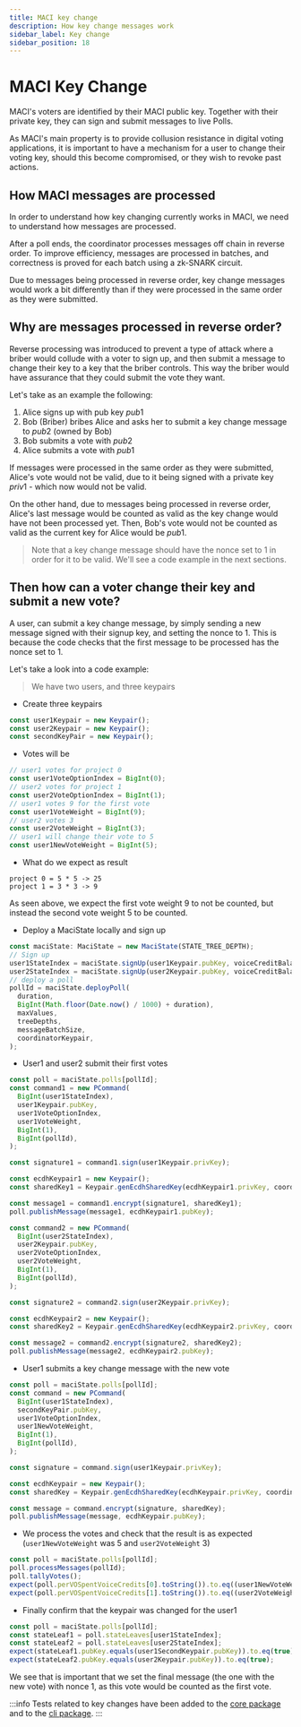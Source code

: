 ```yaml
---
title: MACI key change
description: How key change messages work
sidebar_label: Key change
sidebar_position: 18
---
```


# MACI Key Change

MACI's voters are identified by their MACI public key. Together with their private key, they can sign and submit messages to live Polls.

As MACI's main property is to provide collusion resistance in digital voting applications, it is important to have a mechanism for a user to change their voting key, should this become compromised, or they wish to revoke past actions.

## How MACI messages are processed

In order to understand how key changing currently works in MACI, we need to understand how messages are processed.

After a poll ends, the coordinator processes messages off chain in reverse order. To improve efficiency, messages are processed in batches, and correctness is proved for each batch using a zk-SNARK circuit.

Due to messages being processed in reverse order, key change messages would work a bit differently than if they were processed in the same order as they were submitted.

## Why are messages processed in reverse order?

Reverse processing was introduced to prevent a type of attack where a briber would collude with a voter to sign up, and then submit a message to change their key to a key that the briber controls. This way the briber would have assurance that they could submit the vote they want.

Let's take as an example the following:

1. Alice signs up with pub key $pub1$
2. Bob (Briber) bribes Alice and asks her to submit a key change message to $pub2$ (owned by Bob)
3. Bob submits a vote with $pub2$
4. Alice submits a vote with $pub1$

If messages were processed in the same order as they were submitted, Alice's vote would not be valid, due to it being signed with a private key $priv1$ - which now would not be valid.

On the other hand, due to messages being processed in reverse order, Alice's last message would be counted as valid as the key change would have not been processed yet. Then, Bob's vote would not be counted as valid as the current key for Alice would be $pub1$.

> Note that a key change message should have the nonce set to 1 in order for it to be valid. We'll see a code example in the next sections.

## Then how can a voter change their key and submit a new vote?

A user, can submit a key change message, by simply sending a new message signed with their signup key, and setting the nonce to 1. This is because the code checks that the first message to be processed has the nonce set to 1.

Let's take a look into a code example:

> We have two users, and three keypairs

- Create three keypairs

```ts
const user1Keypair = new Keypair();
const user2Keypair = new Keypair();
const secondKeyPair = new Keypair();
```

- Votes will be

```ts
// user1 votes for project 0
const user1VoteOptionIndex = BigInt(0);
// user2 votes for project 1
const user2VoteOptionIndex = BigInt(1);
// user1 votes 9 for the first vote
const user1VoteWeight = BigInt(9);
// user2 votes 3
const user2VoteWeight = BigInt(3);
// user1 will change their vote to 5
const user1NewVoteWeight = BigInt(5);
```

- What do we expect as result

```
project 0 = 5 * 5 -> 25
project 1 = 3 * 3 -> 9
```

As seen above, we expect the first vote weight 9 to not be counted, but instead the second vote weight 5 to be counted.

- Deploy a MaciState locally and sign up

```ts
const maciState: MaciState = new MaciState(STATE_TREE_DEPTH);
// Sign up
user1StateIndex = maciState.signUp(user1Keypair.pubKey, voiceCreditBalance, BigInt(Math.floor(Date.now() / 1000)));
user2StateIndex = maciState.signUp(user2Keypair.pubKey, voiceCreditBalance, BigInt(Math.floor(Date.now() / 1000)));
// deploy a poll
pollId = maciState.deployPoll(
  duration,
  BigInt(Math.floor(Date.now() / 1000) + duration),
  maxValues,
  treeDepths,
  messageBatchSize,
  coordinatorKeypair,
);
```

- User1 and user2 submit their first votes

```ts
const poll = maciState.polls[pollId];
const command1 = new PCommand(
  BigInt(user1StateIndex),
  user1Keypair.pubKey,
  user1VoteOptionIndex,
  user1VoteWeight,
  BigInt(1),
  BigInt(pollId),
);

const signature1 = command1.sign(user1Keypair.privKey);

const ecdhKeypair1 = new Keypair();
const sharedKey1 = Keypair.genEcdhSharedKey(ecdhKeypair1.privKey, coordinatorKeypair.pubKey);

const message1 = command1.encrypt(signature1, sharedKey1);
poll.publishMessage(message1, ecdhKeypair1.pubKey);

const command2 = new PCommand(
  BigInt(user2StateIndex),
  user2Keypair.pubKey,
  user2VoteOptionIndex,
  user2VoteWeight,
  BigInt(1),
  BigInt(pollId),
);

const signature2 = command2.sign(user2Keypair.privKey);

const ecdhKeypair2 = new Keypair();
const sharedKey2 = Keypair.genEcdhSharedKey(ecdhKeypair2.privKey, coordinatorKeypair.pubKey);

const message2 = command2.encrypt(signature2, sharedKey2);
poll.publishMessage(message2, ecdhKeypair2.pubKey);
```

- User1 submits a key change message with the new vote

```ts
const poll = maciState.polls[pollId];
const command = new PCommand(
  BigInt(user1StateIndex),
  secondKeyPair.pubKey,
  user1VoteOptionIndex,
  user1NewVoteWeight,
  BigInt(1),
  BigInt(pollId),
);

const signature = command.sign(user1Keypair.privKey);

const ecdhKeypair = new Keypair();
const sharedKey = Keypair.genEcdhSharedKey(ecdhKeypair.privKey, coordinatorKeypair.pubKey);

const message = command.encrypt(signature, sharedKey);
poll.publishMessage(message, ecdhKeypair.pubKey);
```

- We process the votes and check that the result is as expected (`user1NewVoteWeight` was 5 and `user2VoteWeight` 3)

```ts
const poll = maciState.polls[pollId];
poll.processMessages(pollId);
poll.tallyVotes();
expect(poll.perVOSpentVoiceCredits[0].toString()).to.eq((user1NewVoteWeight * user1NewVoteWeight).toString());
expect(poll.perVOSpentVoiceCredits[1].toString()).to.eq((user2VoteWeight * user2VoteWeight).toString());
```

- Finally confirm that the keypair was changed for the user1

```ts
const poll = maciState.polls[pollId];
const stateLeaf1 = poll.stateLeaves[user1StateIndex];
const stateLeaf2 = poll.stateLeaves[user2StateIndex];
expect(stateLeaf1.pubKey.equals(user1SecondKeypair.pubKey)).to.eq(true);
expect(stateLeaf2.pubKey.equals(user2Keypair.pubKey)).to.eq(true);
```

We see that is important that we set the final message (the one with the new vote) with nonce 1, as this vote would be counted as the first vote.

:::info
Tests related to key changes have been added to the [core package](core/ts/__tests__/) and to the [cli package](cli/tests/).
:::
